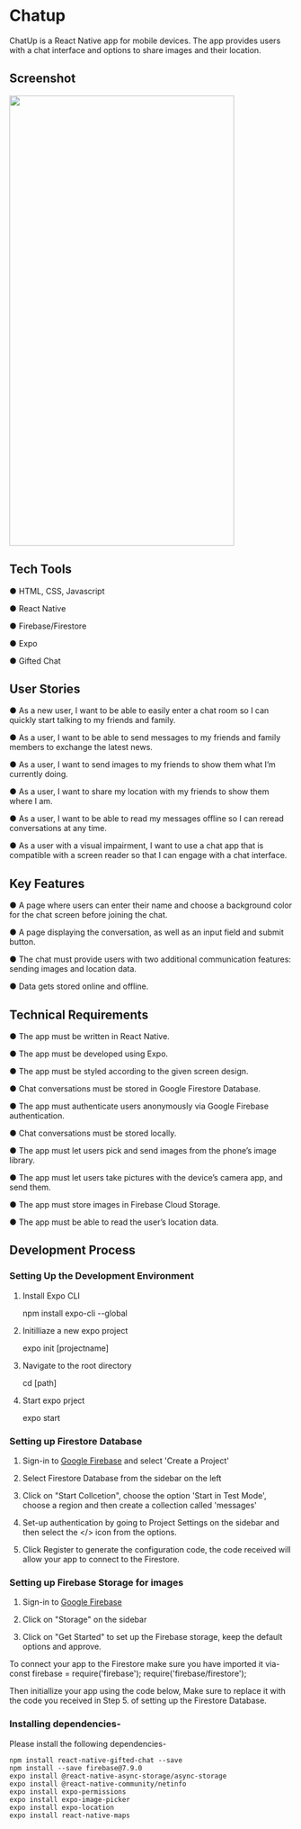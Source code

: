# Chatup
ChatUp is a React Native app for mobile devices. The app provides users with a chat interface and options to share images and their location.
## Screenshot
<img src="https://user-images.githubusercontent.com/104828119/186432024-e25725bd-5d3b-4449-9b9c-d3d69743b053.png" width="400" height="800">


## Tech Tools
● HTML, CSS, Javascript  

● React Native  

● Firebase/Firestore  

● Expo  

● Gifted Chat  


## User Stories  

● As a new user, I want to be able to easily enter a chat room so I can quickly start talking to my
friends and family.  

● As a user, I want to be able to send messages to my friends and family members to exchange
the latest news.  

● As a user, I want to send images to my friends to show them what I’m currently doing.  

● As a user, I want to share my location with my friends to show them where I am.  

● As a user, I want to be able to read my messages offline so I can reread conversations at any
time.  

● As a user with a visual impairment, I want to use a chat app that is compatible with a screen
reader so that I can engage with a chat interface.  


## Key Features  

● A page where users can enter their name and choose a background color for the chat screen
before joining the chat.  

● A page displaying the conversation, as well as an input field and submit button.  

● The chat must provide users with two additional communication features: sending images
and location data.  

● Data gets stored online and offline.  


## Technical Requirements  

● The app must be written in React Native.  

● The app must be developed using Expo.  

● The app must be styled according to the given screen design.  

● Chat conversations must be stored in Google Firestore Database.  

● The app must authenticate users anonymously via Google Firebase authentication.  

● Chat conversations must be stored locally.  

● The app must let users pick and send images from the phone’s image library.  

● The app must let users take pictures with the device’s camera app, and send them.  

● The app must store images in Firebase Cloud Storage.  

● The app must be able to read the user’s location data.  


## Development Process

### Setting Up the Development Environment  

1. Install Expo CLI  

    npm install expo-cli --global  

2. Initilliaze a new expo project  

    expo init [projectname]  
    
3. Navigate to the root directory  

    cd [path]  

4. Start expo prject  

    expo start  

### Setting up Firestore Database

1. Sign-in to <a href="https://console.firebase.google.com/u/0/">Google Firebase</a> and select 'Create a Project'

2. Select Firestore Database from the sidebar on the left

3. Click on "Start Collcetion", choose the option 'Start in Test Mode', choose a region and then create a collection called 'messages'  

4. Set-up authentication by going to Project Settings on the sidebar and then select the </> icon from the options.

5. Click Register to generate the configuration code, the code received will allow your app to connect to the Firestore.

### Setting up Firebase Storage for images

1. Sign-in to <a href="https://console.firebase.google.com/u/0/">Google Firebase</a>

2. Click on "Storage" on the sidebar

3. Click on "Get Started" to set up the Firebase storage, keep the default options and approve.

To connect your app to the Firestore make sure you have imported it via-
const firebase = require('firebase');
require('firebase/firestore');

Then initiallize your app using the code below, Make sure to replace it with the code you received  in Step 5. of setting up the Firestore Database. 

### Installing dependencies-

Please install the following dependencies-  

    npm install react-native-gifted-chat --save  
    npm install --save firebase@7.9.0  
    expo install @react-native-async-storage/async-storage   
    expo install @react-native-community/netinfo  
    expo install expo-permissions  
    expo install expo-image-picker  
    expo install expo-location  
    expo install react-native-maps  




